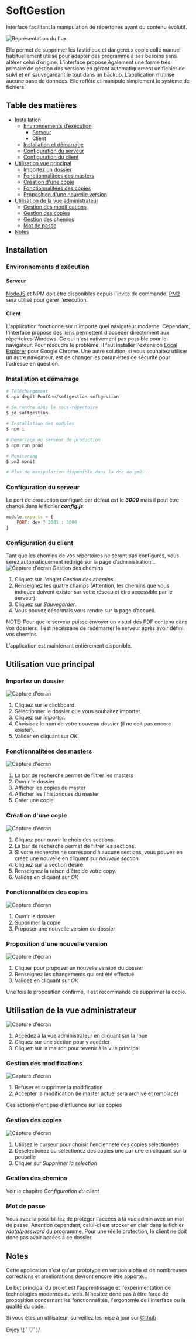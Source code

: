 
# SoftGestion
Interface facilitant la manipulation de répertoires ayant du contenu évolutif.

![Représentation du flux](public/images/Flux.GIF)

Elle permet de supprimer les fastidieux et dangereux copié collé manuel habituellement utilisé pour adapter des programme à ses besoins sans altérer celui d’origine. L’interface propose également une forme très primaire de gestion des versions en gérant automatiquement un fichier  de suivi et en sauvegardant le tout dans un backup.
L’application n’utilise aucune base de données. Elle reflète et manipule simplement le système de fichiers.


## Table des matières
* [Installation](#installation)
    * [Environnements d’exécution](#environnements-dexécution)
        * [Serveur](#serveur)
        * [Client](#client)
    * [Installation et démarrage](#installation-et-démarrage)
    * [Configuration du serveur](#configuration-du-serveur)
    * [Configuration du client](#configuration-du-client)
* [Utilisation vue principal](#configuration-du-serveur)
    * [Importez un dossier](#importez-un-dossier)
    * [Fonctionnalitées des masters](#fonctionnalitées-des-masters)
    * [Création d'une copie](#création-dune-copie)
    * [Fonctionnalitées des copies](#fonctionnalitées-des-copies)
    * [Proposition d'une nouvelle version](#proposition-dune-nouvelle-version)
* [Utilisation de la vue administrateur](#utilisation-de-la-vue-administrateur)
    * [Gestion des modifications](#gestion-des-modifications)
    * [Gestion des copies](#gestion-des-copies)
    * [Gestion des chemins](#gestion-des-chemins)
    * [Mot de passe](#mot-de-passe)
 * [Notes](#notes)


## Installation
### Environnements d’exécution
#### Serveur
[NodeJS](https://nodejs.org/en/)  et  NPM doit être disponibles depuis l'invite de commande.
[PM2](https://pm2.io/runtime/) sera utilisé pour gérer l’exécution.

#### Client 
L'application fonctionne sur n'importe quel navigateur moderne.
Cependant, l'interface propose des liens permettent d'accéder directement aux répertoires Windows. Ce qui n'est nativement pas possible pour le navigateur. Pour résoudre le problème, il faut installer l'extension  [Local Explorer](https://chrome.google.com/webstore/detail/local-explorer-file-manag/eokekhgpaakbkfkmjjcbffibkencdfkl) pour Google Chrome. Une autre solution, si vous souhaitez utiliser un autre navigateur, est de changer les paramètres de sécurité pour l'adresse en question.

### Installation et démarrage



```bash
# Téléchargement
$ npx degit PeufOne/softgestion softgestion
    
# Se rendre dans le sous-répertoire
$ cd softgestion

# Installation des modules
$ npm i
    
# Démarrage du serveur de production
$ npm run prod
    
# Monitoring
$ pm2 monit

# Plus de manipulation disponible dans la doc de pm2...
```

    
   
### Configuration du serveur
Le port  de production configuré par défaut est le  ***3000*** mais il peut être changé dans le fichier ***config.js***.
```js
module.exports = {
    PORT: dev ? 3001 : 3000
}
```

### Configuration du client
Tant que les chemins de vos répertoires ne seront pas configurés, vous serez automatiquement redirigé sur la page d’administration...
![Capture d'écran Gestion des chemins](public/images/Paths_Gestion.GIF)
1. Cliquez sur l'onglet *Gestion des chemins*.
2. Renseignez les quatre champs (Attention, les chemins que vous indiquez doivent exister sur votre réseau et être accessible par le serveur).
3. Cliquez sur *Sauvegarder*.
4. Vous pouvez désormais vous rendre sur la page d’accueil.

NOTE: Pour que le serveur puisse envoyer un visuel des PDF contenu dans vos dossiers, il est nécessaire de redémarrer le serveur après avoir défini vos chemins.

L'application est maintenant entièrement disponible.

## Utilisation vue principal

### Importez un dossier
![Capture d'écran](public/images/Create_Master.GIF)
1. Cliquez sur le clickboard.
2. Sélectionner le dossier que vous souhaitez importer.
3. Cliquez sur *importer*.
4. Choisisez le nom de votre nouveau dossier (il ne doit pas encore exister).
5. Valider en cliquant sur *OK*.

### Fonctionnalitées des masters
![Capture d'écran](public/images/Functions_Master.GIF)
1. La bar de recherche permet de filtrer les masters
2. Ouvrir le dossier
3. Afficher les copies du master
4. Afficher les l'historiques du master
5. Créer une copie

### Création d'une copie
![Capture d'écran](public/images/Create_Copy.GIF)
1. Cliquez pour ouvrir le choix des sections.
2. La bar de recherche permet de filtrer les sections.
3. Si votre recherche ne correspond à aucune sections, vous pouvez en créez une nouvelle en cliquant sur *nouvelle section*.
4. Cliquez sur la section désiré.
5. Renseignez la raison d'être de votre copy.
6. Validez en cliquant sur *OK*

### Fonctionnalitées des copies
![Capture d'écran](public/images/Functions_Copy.GIF)
1. Ouvrir le dossier
2. Supprimer la copie
3. Proposer une nouvelle version du dossier

### Proposition d'une nouvelle version
![Capture d'écran](public/images/Pull_Copy.GIF)
1. Cliquer pour proposer un nouvelle version du dossier
2. Renseignez les changements qui ont été effectué
3. Validez en cliquant sur *OK*

Une fois le proposition confirmé, il est recommandé de supprimer la copie.

## Utilisation de la vue administrateur
![Capture d'écran](public/images/Get_Admin.GIF)
1. Accédez à la vue administrateur en cliquant sur la roue
2. Cliquez sur une section pour y accéder
3. Cliquez sur la maison pour revenir à la vue principal

### Gestion des modifications
![Capture d'écran](public/images/Gestion_Modif.GIF)
1. Refuser et supprimer la modification
2. Accepter la modification (le master actuel sera archivé et remplacé)

Ces actions n'ont pas d'influence sur les copies

### Gestion des copies
![Capture d'écran](public/images/Gestion_Copy.GIF)
1. Utilisez le curseur pour choisir l'encienneté des copies sélectionées
2. Déselectionez ou séléctionez des copies une par une en cliquant sur la poubelle
3. Cliquer sur *Supprimer la sélection*

### Gestion des chemins
Voir le chapitre *Configuration du client*

### Mot de passe
Vous avez la possibilitez de protéger l'accées à la vue admin avec un mot de passe.
Attention cependant, celui-ci est stocker en clair dans le fichier */data/password* du programme. Pour une réelle protection, le client ne doit donc pas avoir accées à ce dossier.

## Notes

Cette application n'est qu'un prototype en version alpha et de nombreuses corrections et améliorations devront encore être apporté...

Le but principal du projet est l'apprentissage et l'expérimentation de technologies modernes du web.
N’hésitez donc pas à être force de proposition concernant les fonctionnalités, l'ergonomie de l'interface ou la qualité du code.

Si vous êtes un utilisateur, surveillez les mise à jour sur [Github](https://github.com/PeufOne/softgestion)

Enjoy \\( ﾟ▽ﾟ)/
